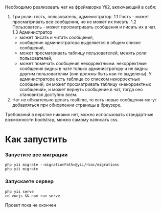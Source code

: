 Необходимо реализовать чат на фреймворке Yii2, включающий в себя:
1. Три роли: гость, пользователь, администратор.
   1.1 Гость - может просматривать все сообщения, но не может их писать.
   1.2 Пользователь - может просматривать сообщения и писать их в чат.
   1.3 Администратор
   - может писать и читать сообщения,
   - сообщение администратора выделяется в общем списке сообщений,
   - может просматривать таблицу пользователей, менять роли пользователей,
   - может помечать сообщения некорректными: некорректные сообщения видны в чате только администратору и не видны другим пользователям (они должны быть как-то выделены). У администратора есть таблица со списком некорректных сообщений, он может просматривать таблицу «некорректных сообщений», и может вернуть сообщение в чат, тогда оно становится доступно всем.
2. Чат не обязательно делать realtime, то есть новые сообщения могут добавляться при обновлении страницы в браузере.

Требований в верстке никаких нет, можно использовать стандартные возможности bootstrap, можно самому написать css.


# Как запустить
### Запустите все миграции
```shell 
php yii migrate --migrationPath=@yii/rbac/migrations
php yii migrate
```

### Запускаете сервер
```shell
php yii serve
cd vuejs && npm run serve
```

Проект пока не окончен
